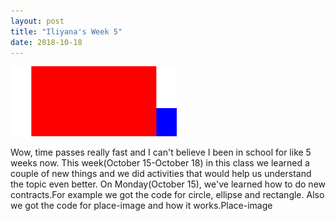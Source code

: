 ```yaml
---
layout: post
title: "Iliyana's Week 5"
date: 2018-10-18
---
```


![My Flag](/images/flag.png)

Wow, time passes really fast and I can't believe I been in school for like 5 weeks now.
This week(October 15-October 18) in this class we learned a couple of new things and we did activities that would help us understand the topic even better.
On Monday(October 15), we've learned how to do new contracts.For example we got the code for circle, ellipse and rectangle. Also we got the code for place-image and how it works.Place-image 
